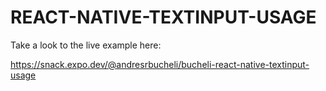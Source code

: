 # REACT-NATIVE-TEXTINPUT-USAGE

Take a look to the live example here:

https://snack.expo.dev/@andresrbucheli/bucheli-react-native-textinput-usage
